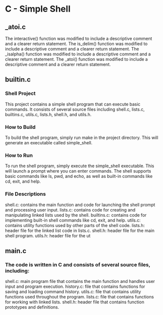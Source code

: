 # C - Simple Shell

## _atoi.c

The interactive() function was modified to include a descriptive comment and a clearer return statement.
The is_delim() function was modified to include a descriptive comment and a clearer return statement.
The _isalpha() function was modified to include a descriptive comment and a clearer return statement.
The _atoi() function was modified to include a descriptive comment and a clearer return statement.


## builtin.c

### Shell Project
This project contains a simple shell program that can execute basic commands. It consists of several source files including shell.c, lists.c, builtins.c, utils.c, lists.h, shell.h, and utils.h.

### How to Build
To build the shell program, simply run make in the project directory. This will generate an executable called simple_shell.

### How to Run
To run the shell program, simply execute the simple_shell executable. This will launch a prompt where you can enter commands. The shell supports basic commands like ls, pwd, and echo, as well as built-in commands like cd, exit, and help.

### File Descriptions
shell.c: contains the main function and code for launching the shell prompt and processing user input.
lists.c: contains code for creating and manipulating linked lists used by the shell.
builtins.c: contains code for implementing built-in shell commands like cd, exit, and help.
utils.c: contains utility functions used by other parts of the shell code.
lists.h: header file for the linked list code in lists.c.
shell.h: header file for the main shell program.
utils.h: header file for the ut
## main.c

### The code is written in C and consists of several source files, including:

shell.c: main program file that contains the main function and handles user input and program execution.
history.c: file that contains functions for saving and loading command history.
utils.c: file that contains utility functions used throughout the program.
lists.c: file that contains functions for working with linked lists.
shell.h: header file that contains function prototypes and definitions.
